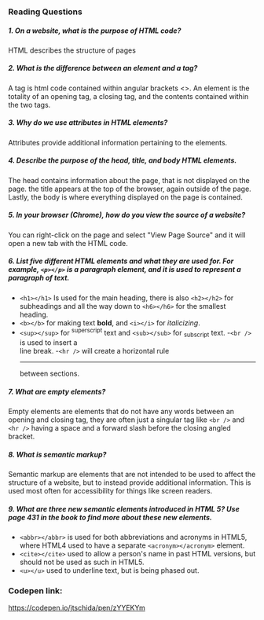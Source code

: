 ### Reading Questions

##### 1.  On a website, what is the purpose of HTML code?

HTML describes the structure of pages

##### 2.  What is the difference between an element and a tag?

A tag is html code contained within angular brackets <>. An element is the totality of an opening tag, a closing tag, and the contents contained within the two tags.

##### 3.  Why do we use attributes in HTML elements?

Attributes provide additional information pertaining to the elements.

##### 4.  Describe the purpose of the head, title, and body HTML elements.

The head contains information about the page, that is not displayed on the page.  the title appears at the top of the browser, again outside of the page. Lastly, the body is where everything displayed on the page is contained.

##### 5.  In your browser (Chrome), how do you view the source of a website?

You can right-click on the page and select "View Page Source" and it will open a new tab with the HTML code.

##### 6.  List five different HTML elements and what they are used for. For example, `<p></p>` is a paragraph element, and it is used to represent a paragraph of text.

- `<h1></h1>` Is used for the main heading, there is also `<h2></h2>` for subheadings and all the way down to `<h6></h6>` for the smallest heading.
- `<b></b>` for making text <b>bold</b>, and `<i></i>` for <i>italicizing</i>.
- `<sup></sup>` for <sup>superscript</sup> text and `<sub></sub>` for <sub>subscript</sub> text.
-`<br />` is used to insert a <br />line break.
-`<hr />` will create a horizontal rule <hr />between sections.


##### 7.  What are empty elements?

Empty elements are elements that do not have any words between an opening and closing tag, they are often just a singular tag like `<br />` and `<hr />` having a space and a forward slash before the closing angled bracket.

##### 8.  What is semantic markup?

Semantic markup are elements that are not intended to be used to affect the structure of a website, but to instead provide additional information.  This is used most often for accessibility for things like screen readers.

##### 9.  What are three new semantic elements introduced in HTML 5? Use page 431 in the book to find more about these new elements.

- `<abbr></abbr>` is used for both abbreviations and acronyms in HTML5, where HTML4 used to have a separate `<acronym></acronym>` element.
- `<cite></cite>` used to allow a person's name in past HTML versions, but should not be used as such in HTML5.
- `<u></u>` used to underline text, but is being phased out.

### Codepen link:

https://codepen.io/jtschida/pen/zYYEKYm
